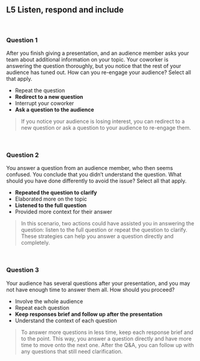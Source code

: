## L5 Listen, respond and include

&nbsp;

### Question 1

After you finish giving a presentation, and an audience member asks your team about additional information on your topic. Your coworker is answering the question thoroughly, but you notice that the rest of your audience has tuned out. How can you re-engage your audience? Select all that apply.

* Repeat the question
* **Redirect to a new question**
* Interrupt your coworker
* **Ask a question to the audience**

> If you notice your audience is losing interest, you can redirect to a new question or ask a question to your audience to re-engage them.

&nbsp;

### Question 2

You answer a question from an audience member, who then seems confused. You conclude that you didn’t understand the question. What should you have done differently to avoid the issue? Select all that apply.

* **Repeated the question to clarify**
* Elaborated more on the topic
* **Listened to the full question**
* Provided more context for their answer

> In this scenario, two actions could have assisted you in answering the question: listen to the full question or repeat the question to clarify. These strategies can help you answer a question directly and completely.

&nbsp;

### Question 3

Your audience has several questions after your presentation, and you may not have enough time to answer them all. How should you proceed?

* Involve the whole audience
* Repeat each question
* **Keep responses brief and follow up after the presentation**
* Understand the context of each question

> To answer more questions in less time, keep each response brief and to the point. This way, you answer a question directly and have more time to move onto the next one. After the Q&A, you can follow up with any questions that still need clarification.